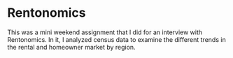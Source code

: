 # Rentonomics

This was a mini weekend assignment that I did for an interview with Rentonomics. 
In it, I analyzed census data to examine the different trends in the rental and homeowner market by region.
